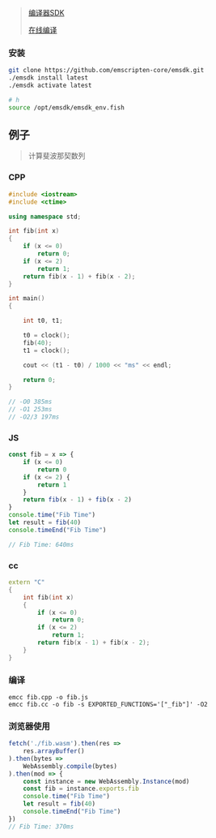 <!-- 
title: 45-WebAssembly
sort: 
--> 

> [编译器SDK](https://github.com/emscripten-core/emscripten)
>
> [在线编译](http://mbebenita.github.io/WasmExplorer/)

### 安装

```bash
git clone https://github.com/emscripten-core/emsdk.git
./emsdk install latest
./emsdk activate latest

# h
source /opt/emsdk/emsdk_env.fish 
```

## 例子

> 计算斐波那契数列

### CPP

```c++
#include <iostream>
#include <ctime>

using namespace std;

int fib(int x)
{
	if (x <= 0)
		return 0;
	if (x <= 2)
		return 1;
	return fib(x - 1) + fib(x - 2);
}

int main()
{

	int t0, t1;

	t0 = clock();
	fib(40);
	t1 = clock();

	cout << (t1 - t0) / 1000 << "ms" << endl;

	return 0;
}

// -O0 385ms 
// -O1 253ms 
// -O2/3 197ms 
```

### JS

```js
const fib = x => {
	if (x <= 0)
		return 0
	if (x <= 2) {
		return 1
	}
	return fib(x - 1) + fib(x - 2)
}
console.time("Fib Time")
let result = fib(40)
console.timeEnd("Fib Time")

// Fib Time: 640ms
```

### cc

```c++
extern "C"
{
	int fib(int x)
	{
		if (x <= 0)
			return 0;
		if (x <= 2)
			return 1;
		return fib(x - 1) + fib(x - 2);
	}
}
```

### 编译

```
emcc fib.cpp -o fib.js
emcc fib.cc -o fib -s EXPORTED_FUNCTIONS='["_fib"]' -O2
```

### 浏览器使用

```js
fetch('./fib.wasm').then(res =>
	res.arrayBuffer()
).then(bytes =>
	WebAssembly.compile(bytes)
).then(mod => {
	const instance = new WebAssembly.Instance(mod)
	const fib = instance.exports.fib
	console.time("Fib Time")
	let result = fib(40)
	console.timeEnd("Fib Time")
})
// Fib Time: 370ms
```

